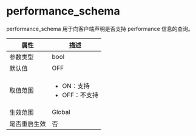 performance_schema 
=======================================

performance_schema 用于向客户端声明是否支持 performance 信息的查询。


|   属性   |                                                    描述                                                     |
|--------|-----------------------------------------------------------------------------------------------------------|
| 参数类型   | bool                                                                                                      |
| 默认值    | OFF                                                                                                       |
| 取值范围   |<ul><li>ON：支持</li><li>OFF：不支持</li></ul>     |
| 生效范围   | Global                                                                                                   |
| 是否重启生效 | 否                                                                                                         |


